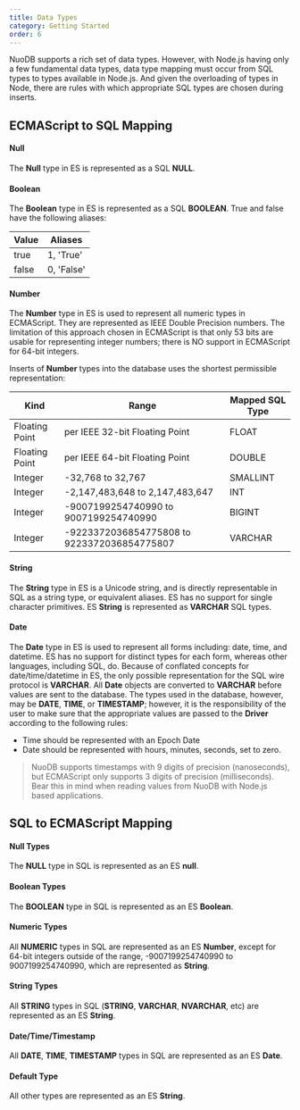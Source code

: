 ```yaml
---
title: Data Types
category: Getting Started
order: 6
---
```


NuoDB supports a rich set of data types. However, with Node.js having only a few fundamental
data types, data type mapping must occur from SQL types to types available in Node.js. And
given the overloading of types in Node, there are rules with which appropriate SQL types are
chosen during inserts.

## ECMAScript to SQL Mapping

#### Null

The **Null** type in ES is represented as a SQL **NULL**.

#### Boolean

The **Boolean** type in ES is represented as a SQL **BOOLEAN**. True and false have the following
aliases:

| Value  | Aliases     |
|--------| ----------- |
| true   | 1, 'True'   |
| false  | 0, 'False'  |


#### Number

The **Number** type in ES is used to represent all numeric types in ECMAScript. They are represented
as IEEE Double Precision numbers. The limitation of this approach chosen in ECMAScript is that
only 53 bits are usable for representing integer numbers; there is NO support in ECMAScript for
64-bit integers.

Inserts of **Number** types into the database uses the shortest permissible representation:

| Kind | Range      | Mapped SQL Type |
|-------------| ----------- | ----------- |
| Floating Point | per IEEE 32-bit Floating Point | FLOAT |
| Floating Point | per IEEE 64-bit Floating Point | DOUBLE |
| Integer | -32,768 to 32,767 | SMALLINT |
| Integer | -2,147,483,648 to 2,147,483,647  | INT  |
| Integer | -9007199254740990 to 9007199254740990 | BIGINT |
| Integer | -9223372036854775808 to 9223372036854775807 | VARCHAR |
    

#### String

The **String** type in ES is a Unicode string, and is directly representable in SQL as a string type,
or equivalent aliases. ES has no support for single character primitives. ES **String** is represented
as **VARCHAR** SQL types.

#### Date

The **Date** type in ES is used to represent all forms including: date, time, and datetime. ES has
no support for distinct types for each form, whereas other languages, including SQL, do. Because of
conflated concepts for date/time/datetime in ES, the only possible representation for the SQL wire
protocol is **VARCHAR**. All **Date** objects are converted to **VARCHAR** before values are sent to the
database. The types used in the database, however, may be **DATE**, **TIME**, or **TIMESTAMP**;
however, it is the responsibility of the user to make sure that the appropriate values are passed
to the **Driver** according to the following rules:

* Time should be represented with an Epoch Date
* Date should be represented with hours, minutes, seconds, set to zero.

> NuoDB supports timestamps with 9 digits of precision (nanoseconds), but ECMAScript only supports
> 3 digits of precision (milliseconds). Bear this in mind when reading values from NuoDB with Node.js
> based applications.

## SQL to ECMAScript Mapping

#### Null Types

The **NULL** type in SQL is represented as an ES **null**.

#### Boolean Types

The **BOOLEAN** type in SQL is represented as an ES **Boolean**.

#### Numeric Types

All **NUMERIC** types in SQL are represented as an ES **Number**, except for 64-bit integers
outside of the range, -9007199254740990 to 9007199254740990, which are represented as **String**.

#### String Types

All **STRING** types in SQL (**STRING**, **VARCHAR**, **NVARCHAR**, etc) are represented as an ES **String**.

#### Date/Time/Timestamp

All **DATE**, **TIME**, **TIMESTAMP** types in SQL are represented as an ES **Date**.

#### Default Type

All other types are represented as an ES **String**.
